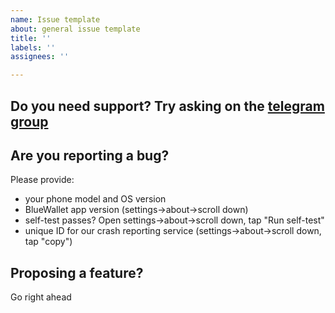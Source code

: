```yaml
---
name: Issue template
about: general issue template
title: ''
labels: ''
assignees: ''

---
```


## Do you need support? Try asking on the [telegram group](https://t.me/bolt_card)

## Are you reporting a bug?

Please provide:

* your phone model and OS version
* BlueWallet app version (settings->about->scroll down)
* self-test passes? Open settings->about->scroll down, tap "Run self-test"
* unique ID for our crash reporting service (settings->about->scroll down, tap "copy")

## Proposing a feature?

Go right ahead
